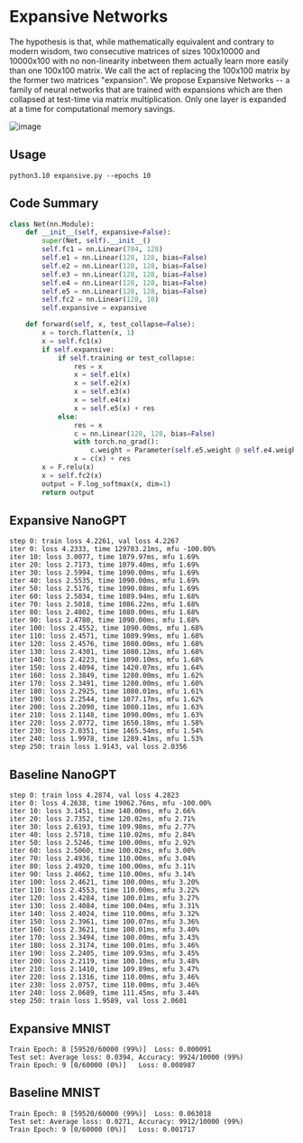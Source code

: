 # Expansive Networks
The hypothesis is that, while mathematically equivalent and contrary to modern wisdom, two consecutive matrices of sizes 100x10000 and 10000x100 with no non-linearity inbetween them actually learn more easily than one 100x100 matrix. We call the act of replacing the 100x100 matrix by the former two matrices "expansion". We propose Expansive Networks -- a family of neural networks that are trained with expansions which are then collapsed at test-time via matrix multiplication. Only one layer is expanded at a time for computational memory savings. 

![image](https://github.com/user-attachments/assets/61ed6eec-6309-423d-8171-06011b3b0e8c)

## Usage

```
python3.10 expansive.py --epochs 10
```

## Code Summary

```py
class Net(nn.Module):
    def __init__(self, expansive=False):
        super(Net, self).__init__()
        self.fc1 = nn.Linear(784, 128)
        self.e1 = nn.Linear(128, 128, bias=False)
        self.e2 = nn.Linear(128, 128, bias=False)
        self.e3 = nn.Linear(128, 128, bias=False)
        self.e4 = nn.Linear(128, 128, bias=False)
        self.e5 = nn.Linear(128, 128, bias=False)
        self.fc2 = nn.Linear(128, 10)
        self.expansive = expansive

    def forward(self, x, test_collapse=False):
        x = torch.flatten(x, 1)
        x = self.fc1(x)
        if self.expansive:
            if self.training or test_collapse:
                res = x
                x = self.e1(x)
                x = self.e2(x)
                x = self.e3(x)
                x = self.e4(x)
                x = self.e5(x) + res
            else:
                res = x
                c = nn.Linear(128, 128, bias=False)
                with torch.no_grad():
                    c.weight = Parameter(self.e5.weight @ self.e4.weight @ self.e3.weight @ self.e2.weight @ self.e1.weight)
                x = c(x) + res
        x = F.relu(x)
        x = self.fc2(x)
        output = F.log_softmax(x, dim=1)
        return output
```

## Expansive NanoGPT

```
step 0: train loss 4.2261, val loss 4.2267
iter 0: loss 4.2333, time 129783.21ms, mfu -100.00%
iter 10: loss 3.0077, time 1079.97ms, mfu 1.69%
iter 20: loss 2.7173, time 1079.40ms, mfu 1.69%
iter 30: loss 2.5994, time 1090.00ms, mfu 1.69%
iter 40: loss 2.5535, time 1090.00ms, mfu 1.69%
iter 50: loss 2.5176, time 1090.08ms, mfu 1.69%
iter 60: loss 2.5034, time 1089.94ms, mfu 1.68%
iter 70: loss 2.5018, time 1086.22ms, mfu 1.68%
iter 80: loss 2.4802, time 1080.00ms, mfu 1.68%
iter 90: loss 2.4780, time 1090.00ms, mfu 1.68%
iter 100: loss 2.4552, time 1090.00ms, mfu 1.68%
iter 110: loss 2.4571, time 1089.99ms, mfu 1.68%
iter 120: loss 2.4576, time 1080.00ms, mfu 1.68%
iter 130: loss 2.4301, time 1080.12ms, mfu 1.68%
iter 140: loss 2.4223, time 1090.10ms, mfu 1.68%
iter 150: loss 2.4094, time 1420.07ms, mfu 1.64%
iter 160: loss 2.3849, time 1280.00ms, mfu 1.62%
iter 170: loss 2.3491, time 1280.00ms, mfu 1.60%
iter 180: loss 2.2925, time 1080.01ms, mfu 1.61%
iter 190: loss 2.2544, time 1077.17ms, mfu 1.62%
iter 200: loss 2.2090, time 1080.11ms, mfu 1.63%
iter 210: loss 2.1148, time 1090.00ms, mfu 1.63%
iter 220: loss 2.0772, time 1650.18ms, mfu 1.58%
iter 230: loss 2.0351, time 1465.54ms, mfu 1.54%
iter 240: loss 1.9978, time 1289.41ms, mfu 1.53%
step 250: train loss 1.9143, val loss 2.0356
```

## Baseline NanoGPT

```
step 0: train loss 4.2874, val loss 4.2823
iter 0: loss 4.2638, time 19062.76ms, mfu -100.00%
iter 10: loss 3.1451, time 140.00ms, mfu 2.66%
iter 20: loss 2.7352, time 120.02ms, mfu 2.71%
iter 30: loss 2.6193, time 109.98ms, mfu 2.77%
iter 40: loss 2.5718, time 110.02ms, mfu 2.84%
iter 50: loss 2.5246, time 100.00ms, mfu 2.92%
iter 60: loss 2.5060, time 100.02ms, mfu 3.00%
iter 70: loss 2.4936, time 110.00ms, mfu 3.04%
iter 80: loss 2.4920, time 100.00ms, mfu 3.11%
iter 90: loss 2.4662, time 110.00ms, mfu 3.14%
iter 100: loss 2.4621, time 100.00ms, mfu 3.20%
iter 110: loss 2.4553, time 110.00ms, mfu 3.22%
iter 120: loss 2.4284, time 100.01ms, mfu 3.27%
iter 130: loss 2.4084, time 100.04ms, mfu 3.31%
iter 140: loss 2.4024, time 110.00ms, mfu 3.32%
iter 150: loss 2.3961, time 100.07ms, mfu 3.36%
iter 160: loss 2.3621, time 100.01ms, mfu 3.40%
iter 170: loss 2.3494, time 100.00ms, mfu 3.43%
iter 180: loss 2.3174, time 100.01ms, mfu 3.46%
iter 190: loss 2.2405, time 109.93ms, mfu 3.45%
iter 200: loss 2.2119, time 100.10ms, mfu 3.48%
iter 210: loss 2.1410, time 109.89ms, mfu 3.47%
iter 220: loss 2.1316, time 110.00ms, mfu 3.46%
iter 230: loss 2.0757, time 110.00ms, mfu 3.46%
iter 240: loss 2.0689, time 111.45ms, mfu 3.44%
step 250: train loss 1.9589, val loss 2.0601
```

## Expansive MNIST
```
Train Epoch: 8 [59520/60000 (99%)]	Loss: 0.000091
Test set: Average loss: 0.0394, Accuracy: 9924/10000 (99%)
Train Epoch: 9 [0/60000 (0%)]	Loss: 0.008987
```
## Baseline MNIST
```
Train Epoch: 8 [59520/60000 (99%)]	Loss: 0.063018
Test set: Average loss: 0.0271, Accuracy: 9912/10000 (99%)
Train Epoch: 9 [0/60000 (0%)]	Loss: 0.001717
```
